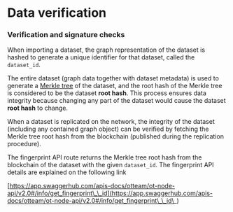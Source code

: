 # Data verification

### Verification and signature checks

When importing a dataset, the graph representation of the dataset is hashed to generate a unique identifier for that dataset, called the `dataset_id`.

The entire dataset (graph data together with dataset metadata) is used to generate a [Merkle tree](https://en.wikipedia.org/wiki/Merkle_tree) of the dataset, and the root hash of the Merkle tree is considered to be the dataset **root hash**. This process ensures data integrity because changing any part of the dataset would cause the dataset **root hash** to change.

When a dataset is replicated on the network, the integrity of the dataset (including any contained graph object) can be verified by fetching the Merkle tree root hash from the blockchain (published during the replication procedure).

The fingerprint API route returns the Merkle tree root hash from the blockchain of the dataset with the given `dataset_id`. The fingerprint API details are explained on the following link

[https://app.swaggerhub.com/apis-docs/otteam/ot-node-api/v2.0#/info/get_fingerprint\_\_id](https://app.swaggerhub.com/apis-docs/otteam/ot-node-api/v2.0#/info/get_fingerprint\_\_id\_)
